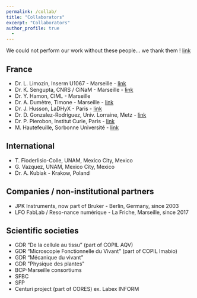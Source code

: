 ```yaml
---
permalink: /collab/
title: "Collaborators"
excerpt: "Collaborators"
author_profile: true
  - 
---
```


We could not perform our work without these people... we thank them ! [link](https://www.youtube.com/watch?v=ebBjGp7QOGc)

## France
- Dr. L. Limozin, Inserm U1067 - Marseille - [link](https://laurentlimozin.wordpress.com/)
- Dr. K. Sengupta, CNRS / CiNaM - Marseille - [link](https://www.cinam.univ-mrs.fr/cinam/le-centre/annuaire/fiche-personnel/?idu=184)
- Dr. Y. Hamon, CIML - Marseille
- Dr. A. Dumètre, Timone - Marseille - [link](https://mamacoolp.wixsite.com/coolp)
- Dr. J. Husson, LaDHyX - Paris - [link](https://cellmechanics.jimdofree.com/)
- Dr. D. Gonzalez-Rodriguez, Univ. Lorraine, Metz - [link](https://lcp-a2mc.univ-lorraine.fr/membres/enseignants-chercheurs/gonzalez-rodriguez-d.)
- Dr. P. Pierobon, Institut Curie, Paris - [link](https://institutcochin.fr/annuaire/paolo-pierobon)
- M. Hautefeuille, Sorbonne Université - [link](https://www.ibps.sorbonne-universite.fr/fr/IBPS/annuaire/14269-Mathieu-Hautefeuille)

<!-- - Dr. P. Robert, MD, Inserm U1067 - Marseille
- Dr. P. Legembre, Inserm, Rennes.
- Dr. C. Boyer, CIML - Marseille
- Pr. L. Counillon, TIANP - Nice
- Dr. T. Lecuit, IBDM, Marseille
- Dr. P. Golstein, CIML, Marseille -->

## International
- T. Fioderlisio-Colle, UNAM, Mexico City, Mexico
- G. Vazquez, UNAM, Mexico City, Mexico
- Dr. A. Kubiak - Krakow, Poland

<!-- - M. Hautefeuille, UNAM, Mexico City, Mexico
- Pr. E. Evans, UBC - Vancouver, Canada
- Dr. K. Kinoshita, Boston University, Boston, USA
- Dr. C. M. Franz - Ando’s lab, Japan -->

## Companies / non-institutional partners
- JPK Instruments, now part of Bruker - Berlin, Germany, since 2003 
- LFO FabLab / Reso-nance numérique - La Friche, Marseille, since 2017 

## Scientific societies
- GDR “De la cellule au tissu” (part of COPIL AQV)
- GDR “Microscopie Fonctionnelle du Vivant” (part of COPIL Imabio)
- GDR “Mécanique du vivant”
- GDR "Physique des plantes"
- BCP-Marseille consortiums
- SFBC
- SFP 
- Centuri project (part of CORES) ex. Labex INFORM

<!-- - OMNT -->
